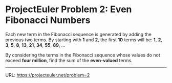 <h1>ProjectEuler Problem 2: Even Fibonacci Numbers</h1>

<p>Each new term in the Fibonacci sequence is generated by adding the previous two terms. By starting with <b>1</b> and <b>2</b>, the first <b>10</b> terms will be:
<b>1</b>, <b>2</b>, <b>3</b>, <b>5</b>, <b>8</b>, <b>13</b>, <b>21</b>, <b>34</b>, <b>55</b>, <b>89</b>, ...</p>
<p>By considering the terms in the Fibonacci sequence whose values do not exceed <b>four million</b>, find the sum of the <b>even-valued</b></b> terms.</p>

<hr>

URL: https://projecteuler.net/problem=2
